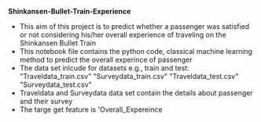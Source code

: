 **Shinkansen-Bullet-Train-Experience**
- This aim of this project is to predict whether a passenger was satisfied or not considering his/her overall experience of traveling on the Shinkansen Bullet Train
- This notebook file contains the python code, classical machine learning method to predict the overall experince of passenger
- The data set inlcude for datasets e.g., train and test: 
"Traveldata_train.csv"
"Surveydata_train.csv"
"Traveldata_test.csv"
"Surveydata_test.csv"
- Traveldata and Surveydata data set contain the details about passenger and their survey
- The targe get feature is 'Overall_Expereince
